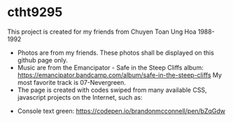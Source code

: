 # ctht9295
This project is created for my friends from Chuyen Toan Ung Hoa 1988-1992
* Photos are from my friends. These photos shall be displayed on this github page only.
* Music are from the Emancipator - Safe in the Steep Cliffs album: https://emancipator.bandcamp.com/album/safe-in-the-steep-cliffs
  My most favorite track is 07-Nevergreen.  
* The page is created with codes swiped from many available CSS, javascript projects on the Internet, such as: 
- Console text green: https://codepen.io/brandonmcconnell/pen/bZqGdw
